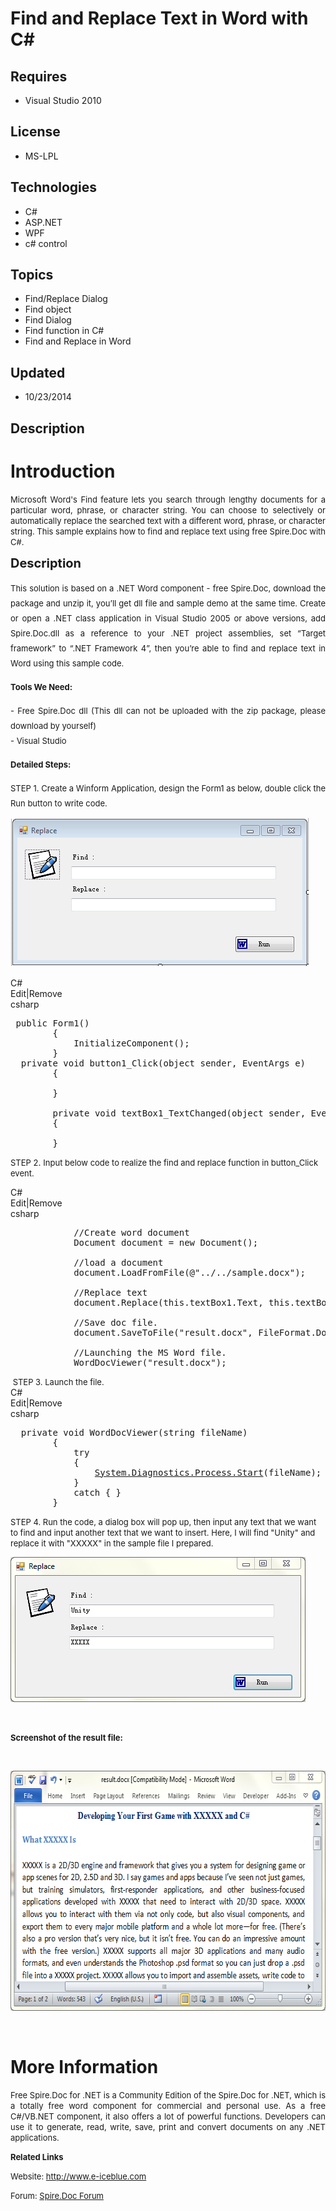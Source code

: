 # Find and Replace Text in Word with C#
## Requires
- Visual Studio 2010
## License
- MS-LPL
## Technologies
- C#
- ASP.NET
- WPF
- c# control
## Topics
- Find/Replace Dialog
- Find object
- Find Dialog
- Find function in C#
- Find and Replace in Word
## Updated
- 10/23/2014
## Description

<h1>Introduction</h1>
<p style="text-align:justify"><span style="font-size:small">Microsoft Word's Find feature lets you search through lengthy documents for a particular word, phrase, or character string. You can choose to selectively or automatically replace the searched text
 with a different word, phrase, or character string. This sample explains how to find and replace text using free Spire.Doc with C#.</span></p>
<p><span style="font-size:20px; font-weight:bold">Description</span></p>
<p style="text-align:justify"><span style="font-size:20px"><span style="font-size:small">This solution is based on a .NET Word component - free Spire.Doc, download the package and unzip it, you&rsquo;ll get dll file and sample demo at the same time. Create
 or open a .NET class application in Visual Studio 2005 or above versions, add Spire.Doc.dll as a reference to your .NET project assemblies, set &ldquo;Target framework&rdquo; to &ldquo;.NET Framework 4&rdquo;, then you&rsquo;re able to find and replace text
 in Word using this sample code.</span></span></p>
<p style="text-align:justify"><span style="font-size:20px"><span style="font-size:small"><strong>Tools We Need:</strong><br>
</span></span></p>
<p style="text-align:justify"><span style="font-size:20px"><span style="font-size:small">- Free Spire.Doc dll (This dll can not be uploaded with the zip package, please download by yourself)<br>
- Visual Studio</span></span></p>
<p><span style="font-size:20px"><span style="font-size:small"><span style="font-size:small"><strong>Detailed Steps:</strong></span></span></span></p>
<p style="text-align:justify"><span style="font-size:20px"><span style="font-size:small"><span style="font-size:small">STEP 1. Create a Winform Application, design the Form1 as below, double click the Run button to write code.</span></span></span></p>
<p><span style="font-size:20px"><span style="font-size:small"><span style="font-size:small"><img id="127458" src="127458-1.png" alt="" width="477" height="236"><br>
</span></span></span></p>
<div class="scriptcode">
<div class="pluginEditHolder" pluginCommand="mceScriptCode">
<div class="title"><span>C#</span></div>
<div class="pluginLinkHolder"><span class="pluginEditHolderLink">Edit</span>|<span class="pluginRemoveHolderLink">Remove</span></div>
<span class="hidden">csharp</span>

<div class="preview">
<pre class="csharp">&nbsp;<span class="cs__keyword">public</span>&nbsp;Form1()&nbsp;
&nbsp;&nbsp;&nbsp;&nbsp;&nbsp;&nbsp;&nbsp;&nbsp;{&nbsp;
&nbsp;&nbsp;&nbsp;&nbsp;&nbsp;&nbsp;&nbsp;&nbsp;&nbsp;&nbsp;&nbsp;&nbsp;InitializeComponent();&nbsp;
&nbsp;&nbsp;&nbsp;&nbsp;&nbsp;&nbsp;&nbsp;&nbsp;}&nbsp;
&nbsp;&nbsp;<span class="cs__keyword">private</span>&nbsp;<span class="cs__keyword">void</span>&nbsp;button1_Click(<span class="cs__keyword">object</span>&nbsp;sender,&nbsp;EventArgs&nbsp;e)&nbsp;
&nbsp;&nbsp;&nbsp;&nbsp;&nbsp;&nbsp;&nbsp;&nbsp;{&nbsp;
&nbsp;&nbsp;&nbsp;&nbsp;&nbsp;&nbsp;&nbsp;&nbsp;&nbsp;&nbsp;&nbsp;
&nbsp;&nbsp;&nbsp;&nbsp;&nbsp;&nbsp;&nbsp;&nbsp;}&nbsp;
&nbsp;&nbsp;&nbsp;&nbsp;&nbsp;&nbsp;&nbsp;&nbsp;
&nbsp;&nbsp;&nbsp;&nbsp;&nbsp;&nbsp;&nbsp;&nbsp;<span class="cs__keyword">private</span>&nbsp;<span class="cs__keyword">void</span>&nbsp;textBox1_TextChanged(<span class="cs__keyword">object</span>&nbsp;sender,&nbsp;EventArgs&nbsp;e)&nbsp;
&nbsp;&nbsp;&nbsp;&nbsp;&nbsp;&nbsp;&nbsp;&nbsp;{&nbsp;
&nbsp;
&nbsp;&nbsp;&nbsp;&nbsp;&nbsp;&nbsp;&nbsp;&nbsp;}</pre>
</div>
</div>
</div>
<p><span style="font-size:small">STEP 2</span>. <span style="font-size:small">Input below code to realize the find and replace function in button_Click event.</span></p>
<div class="scriptcode">
<div class="pluginEditHolder" pluginCommand="mceScriptCode">
<div class="title"><span>C#</span></div>
<div class="pluginLinkHolder"><span class="pluginEditHolderLink">Edit</span>|<span class="pluginRemoveHolderLink">Remove</span></div>
<span class="hidden">csharp</span>

<div class="preview">
<pre class="csharp">&nbsp;&nbsp;&nbsp;&nbsp;&nbsp;&nbsp;&nbsp;&nbsp;&nbsp;&nbsp;&nbsp;&nbsp;<span class="cs__com">//Create&nbsp;word&nbsp;document</span>&nbsp;
&nbsp;&nbsp;&nbsp;&nbsp;&nbsp;&nbsp;&nbsp;&nbsp;&nbsp;&nbsp;&nbsp;&nbsp;Document&nbsp;document&nbsp;=&nbsp;<span class="cs__keyword">new</span>&nbsp;Document();&nbsp;
&nbsp;
&nbsp;&nbsp;&nbsp;&nbsp;&nbsp;&nbsp;&nbsp;&nbsp;&nbsp;&nbsp;&nbsp;&nbsp;<span class="cs__com">//load&nbsp;a&nbsp;document</span>&nbsp;
&nbsp;&nbsp;&nbsp;&nbsp;&nbsp;&nbsp;&nbsp;&nbsp;&nbsp;&nbsp;&nbsp;&nbsp;document.LoadFromFile(@<span class="cs__string">&quot;../../sample.docx&quot;</span>);&nbsp;
&nbsp;
&nbsp;&nbsp;&nbsp;&nbsp;&nbsp;&nbsp;&nbsp;&nbsp;&nbsp;&nbsp;&nbsp;&nbsp;<span class="cs__com">//Replace&nbsp;text</span>&nbsp;
&nbsp;&nbsp;&nbsp;&nbsp;&nbsp;&nbsp;&nbsp;&nbsp;&nbsp;&nbsp;&nbsp;&nbsp;document.Replace(<span class="cs__keyword">this</span>.textBox1.Text,&nbsp;<span class="cs__keyword">this</span>.textBox2.Text,<span class="cs__keyword">true</span>,<span class="cs__keyword">true</span>);&nbsp;
&nbsp;
&nbsp;&nbsp;&nbsp;&nbsp;&nbsp;&nbsp;&nbsp;&nbsp;&nbsp;&nbsp;&nbsp;&nbsp;<span class="cs__com">//Save&nbsp;doc&nbsp;file.</span>&nbsp;
&nbsp;&nbsp;&nbsp;&nbsp;&nbsp;&nbsp;&nbsp;&nbsp;&nbsp;&nbsp;&nbsp;&nbsp;document.SaveToFile(<span class="cs__string">&quot;result.docx&quot;</span>,&nbsp;FileFormat.Docx);&nbsp;
&nbsp;
&nbsp;&nbsp;&nbsp;&nbsp;&nbsp;&nbsp;&nbsp;&nbsp;&nbsp;&nbsp;&nbsp;&nbsp;<span class="cs__com">//Launching&nbsp;the&nbsp;MS&nbsp;Word&nbsp;file.</span>&nbsp;
&nbsp;&nbsp;&nbsp;&nbsp;&nbsp;&nbsp;&nbsp;&nbsp;&nbsp;&nbsp;&nbsp;&nbsp;WordDocViewer(<span class="cs__string">&quot;result.docx&quot;</span>);</pre>
</div>
</div>
</div>
<div class="endscriptcode"><span style="font-size:small">&nbsp;STEP 3. Launch the file.</span></div>
<div class="endscriptcode">
<div class="scriptcode">
<div class="pluginEditHolder" pluginCommand="mceScriptCode">
<div class="title"><span>C#</span></div>
<div class="pluginLinkHolder"><span class="pluginEditHolderLink">Edit</span>|<span class="pluginRemoveHolderLink">Remove</span></div>
<span class="hidden">csharp</span>

<div class="preview">
<pre class="csharp">&nbsp;&nbsp;<span class="cs__keyword">private</span>&nbsp;<span class="cs__keyword">void</span>&nbsp;WordDocViewer(<span class="cs__keyword">string</span>&nbsp;fileName)&nbsp;
&nbsp;&nbsp;&nbsp;&nbsp;&nbsp;&nbsp;&nbsp;&nbsp;{&nbsp;
&nbsp;&nbsp;&nbsp;&nbsp;&nbsp;&nbsp;&nbsp;&nbsp;&nbsp;&nbsp;&nbsp;&nbsp;<span class="cs__keyword">try</span>&nbsp;
&nbsp;&nbsp;&nbsp;&nbsp;&nbsp;&nbsp;&nbsp;&nbsp;&nbsp;&nbsp;&nbsp;&nbsp;{&nbsp;
&nbsp;&nbsp;&nbsp;&nbsp;&nbsp;&nbsp;&nbsp;&nbsp;&nbsp;&nbsp;&nbsp;&nbsp;&nbsp;&nbsp;&nbsp;&nbsp;<a class="libraryLink" href="https://msdn.microsoft.com/en-US/library/System.Diagnostics.Process.Start.aspx" target="_blank" title="Auto generated link to System.Diagnostics.Process.Start">System.Diagnostics.Process.Start</a>(fileName);&nbsp;
&nbsp;&nbsp;&nbsp;&nbsp;&nbsp;&nbsp;&nbsp;&nbsp;&nbsp;&nbsp;&nbsp;&nbsp;}&nbsp;
&nbsp;&nbsp;&nbsp;&nbsp;&nbsp;&nbsp;&nbsp;&nbsp;&nbsp;&nbsp;&nbsp;&nbsp;<span class="cs__keyword">catch</span>&nbsp;{&nbsp;}&nbsp;
&nbsp;&nbsp;&nbsp;&nbsp;&nbsp;&nbsp;&nbsp;&nbsp;}</pre>
</div>
</div>
</div>
<p class="endscriptcode"><span style="font-size:small">STEP 4. Run the code, a dialog box will pop up, then input any text that we want to find and input another text that we want to insert. Here, I will find &quot;Unity&quot; and replace it with &quot;XXXXX&quot; in the sample
 file I prepared.</span></p>
<p class="endscriptcode"><span style="font-size:small"><img id="127461" src="127461-2.png" alt="" width="472" height="232"></span></p>
<p class="endscriptcode">&nbsp;</p>
<p class="endscriptcode"><span style="font-size:small"><strong>Screenshot of the result file:</strong></span></p>
<p class="endscriptcode"><span style="font-size:small"><strong><br>
</strong></span></p>
<p class="endscriptcode"><span style="font-size:small"><strong><img id="127462" src="127462-3.png" alt="" width="642" height="384"><br>
</strong></span></p>
<p class="endscriptcode"><span style="font-size:small"><strong><br>
</strong></span></p>
</div>
<h1>More Information</h1>
<p style="text-align:justify"><span style="font-size:small">Free Spire.Doc for .NET is a Community Edition of the Spire.Doc for .NET, which is a totally free word component for commercial and personal use. As a free C#/VB.NET component, it also offers a lot
 of powerful functions. Developers can use it to generate, read, write, save, print and convert documents on any .NET applications.</span></p>
<p><strong><span style="font-size:small">Related Links</span></strong></p>
<p><span style="font-size:small">Website:&nbsp;<a href="http://www.e-iceblue.com">http://www.e-iceblue.com</a>&nbsp;</span></p>
<p><span style="font-size:small">Forum: <a href="http://www.e-iceblue.com/forum/spire-doc-f6.html">
Spire.Doc Forum</a></span></p>
<p style="text-align:justify"><span style="font-size:small"><br>
</span></p>
